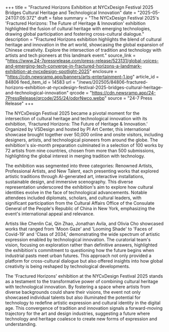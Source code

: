 +++
title = "Fractured Horizons Exhibition at NYCxDesign Festival 2025 Bridges Cultural Heritage and Technological Innovation"
date = "2025-05-24T07:05:37Z"
draft = false
summary = "The NYCxDesign Festival 2025's 'Fractured Horizons: The Future of Heritage & Innovation' exhibition highlighted the fusion of cultural heritage with emerging technologies, drawing global participation and fostering cross-cultural dialogue."
description = "Fractured Horizons exhibition highlights the blend of cultural heritage and innovation in the art world, showcasing the global expansion of Chinese creativity. Explore the intersection of tradition and technology with artists and tech pioneers at this landmark event."
source_link = "https://www.24-7pressrelease.com/press-release/523131/global-voices-and-emerging-tech-converge-in-fractured-horizons-a-landmark-exhibition-at-nycxdesign-spotlight-2025"
enclosure = "https://cdn.newsramp.app/banners/arts-entertainment-1.jpg"
article_id = 84806
feed_item_id = 14583
url = "/news/202505/84806-fractured-horizons-exhibition-at-nycxdesign-festival-2025-bridges-cultural-heritage-and-technological-innovation"
qrcode = "https://cdn.newsramp.app/24-7PressRelease/qrcode/255/24/odorNwco.webp"
source = "24-7 Press Release"
+++

<p>The NYCxDesign Festival 2025 became a pivotal moment for the intersection of cultural heritage and technological innovation with its exhibition, 'Fractured Horizons: The Future of Heritage & Innovation.' Organized by VSDesign and hosted by PI Art Center, this international showcase brought together over 50,000 online and onsite visitors, including designers, artists, and technological pioneers from around the globe. The exhibition's six-month preparation culminated in a selection of 100 works by 72 artists from nine countries, chosen from more than 500 submissions, highlighting the global interest in merging tradition with technology.</p><p>The exhibition was segmented into three categories: Renowned Artists, Professional Artists, and New Talent, each presenting works that explored artistic traditions through AI-generated art, interactive installations, sustainable design, and immersive scenography. This diverse representation underscored the exhibition's aim to explore how cultural identities evolve in the face of technological advancements. Notable attendees included diplomats, scholars, and cultural leaders, with significant participation from the Cultural Affairs Office of the Consulate General of the People's Republic of China in New York, emphasizing the event's international appeal and relevance.</p><p>Artists like Chenlin Cai, Qin Zhao, Jonathan Avila, and Olivia Cho showcased works that ranged from 'Moon Gaze' and 'Looming Shade' to 'Faces of Covid-19' and 'Class of 2034,' demonstrating the wide spectrum of artistic expression enabled by technological innovation. The curatorial team's vision, focusing on exploration rather than definitive answers, highlighted the exhibition's commitment to questioning how the future begins when industrial pasts meet urban futures. This approach not only provided a platform for cross-cultural dialogue but also offered insights into how global creativity is being reshaped by technological developments.</p><p>The 'Fractured Horizons' exhibition at the NYCxDesign Festival 2025 stands as a testament to the transformative power of combining cultural heritage with technological innovation. By fostering a space where artists from diverse backgrounds could share their visions, the event not only showcased individual talents but also illuminated the potential for technology to redefine artistic expression and cultural identity in the digital age. This convergence of tradition and innovation signals a forward-moving trajectory for the art and design industries, suggesting a future where technology and heritage coalesce to create new forms of expression and understanding.</p>